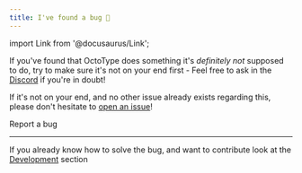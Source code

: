 ```yaml
---
title: I've found a bug 🐛
---
```


import Link from '@docusaurus/Link';

If you've found that OctoType does something it's _definitely not_ supposed to
do, try to make sure it's not on your end first - Feel free to ask in the
[Discord](https://discord.gg/zk4SXvdUxj) if you're in doubt!

If it's not on your end, and no other issue already exists regarding this,
please don't hesitate to
[open an issue](https://github.com/mahlquistj/octotype/issues/new?template=bug.yml)!

<div class="article-links">
    <Link
      className="button button--warning"
      to="https://github.com/mahlquistj/octotype/issues/new?template=bug.yml">
      Report a bug
    </Link>
</div>

---

If you already know how to solve the bug, and want to contribute look at the
[Development](development) section
